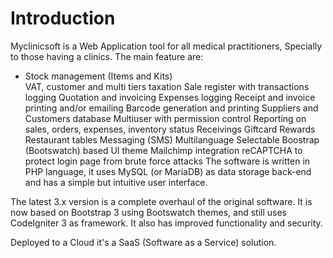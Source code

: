 # Introduction

Myclinicsoft is a Web Application tool for all medical practitioners, Specially to those having a clinics. The main feature are:
<ul>
  <li>Stock management (Items and Kits)</li>
VAT, customer and multi tiers taxation
Sale register with transactions logging
Quotation and invoicing
Expenses logging
Receipt and invoice printing and/or emailing
Barcode generation and printing
Suppliers and Customers database
Multiuser with permission control
Reporting on sales, orders, expenses, inventory status
Receivings
Giftcard
Rewards
Restaurant tables
Messaging (SMS)
Multilanguage
Selectable Boostrap (Bootswatch) based UI theme
Mailchimp integration
reCAPTCHA to protect login page from brute force attacks
The software is written in PHP language, it uses MySQL (or MariaDB) as data storage back-end and has a simple but intuitive user interface.
</ul>
The latest 3.x version is a complete overhaul of the original software. It is now based on Bootstrap 3 using Bootswatch themes, and still uses CodeIgniter 3 as framework. It also has improved functionality and security.

Deployed to a Cloud it's a SaaS (Software as a Service) solution.
